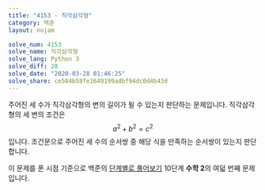 ```yaml
---
title: "4153 - 직각삼각형"
category: 백준
layout: nojam

solve_num: 4153
solve_name: 직각삼각형
solve_lang: Python 3
solve_diff: 28
solve_date: "2020-03-28 01:46:25"
solve_share: ce504b58fe1649199adbf94dc0d4b43d
---
```


주어진 세 수가 직각삼각형의 변의 길이가 될 수 있는지 판단하는 문제입니다. 직각삼각형의 세 변의 조건은 $$a^2+b^2=c^2$$입니다. 조건문으로 주어진 세 수의 순서쌍 중 해당 식을 만족하는 순서쌍이 있는지 판단합니다.

이 문제를 푼 시점 기준으로 백준의 [단계별로 풀어보기](http://noj.am/p/s) 10단계 **수학 2**의 여덟 번째 문제입니다.
